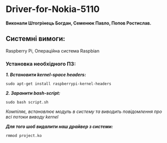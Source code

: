 # Driver-for-Nokia-5110
**Виконали Штогрінець Богдан, Семенюк Павло, Попов Ростислав.**

## Системні вимоги:
Raspberry Pi, Операційна система Raspbian

### Установка необхідного ПЗ:
**_1. Встановити kernel-space headers:_**
```
sudo apt-get install raspberrypi-kernel-headers
```
**_2. Заранити bash-script:_**
```
sudo bash script.sh
```
*Компіляє, встановлює модуль в систему та виводить повідомлення про всі потоки виводу kernel*

**_Для того шоб видалити наш драйвер з системи:_**
```
rmmod project.ko
```
